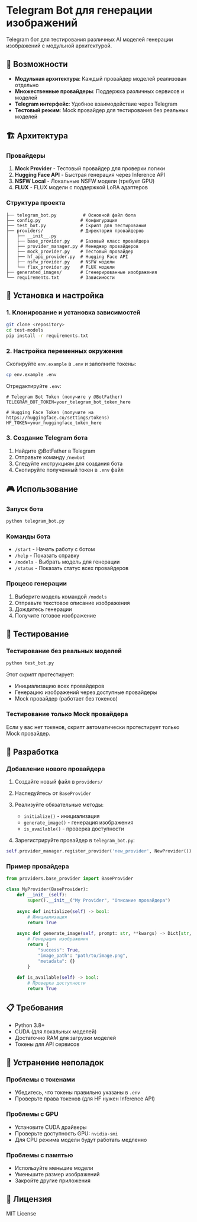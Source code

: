 # Telegram Bot для генерации изображений

Telegram бот для тестирования различных AI моделей генерации изображений с модульной архитектурой.

## 🎯 Возможности

- **Модульная архитектура**: Каждый провайдер моделей реализован отдельно
- **Множественные провайдеры**: Поддержка различных сервисов и моделей
- **Telegram интерфейс**: Удобное взаимодействие через Telegram
- **Тестовый режим**: Mock провайдер для тестирования без реальных моделей

## 🏗️ Архитектура

### Провайдеры

1. **Mock Provider** - Тестовый провайдер для проверки логики
2. **Hugging Face API** - Быстрая генерация через Inference API
3. **NSFW Local** - Локальные NSFW модели (требует GPU)
4. **FLUX** - FLUX модели с поддержкой LoRA адаптеров

### Структура проекта

```
├── telegram_bot.py          # Основной файл бота
├── config.py               # Конфигурация
├── test_bot.py             # Скрипт для тестирования
├── providers/              # Директория провайдеров
│   ├── __init__.py
│   ├── base_provider.py    # Базовый класс провайдера
│   ├── provider_manager.py # Менеджер провайдеров
│   ├── mock_provider.py    # Тестовый провайдер
│   ├── hf_api_provider.py  # Hugging Face API
│   ├── nsfw_provider.py    # NSFW модели
│   └── flux_provider.py    # FLUX модели
├── generated_images/       # Сгенерированные изображения
└── requirements.txt        # Зависимости
```

## 🚀 Установка и настройка

### 1. Клонирование и установка зависимостей

```bash
git clone <repository>
cd test-models
pip install -r requirements.txt
```

### 2. Настройка переменных окружения

Скопируйте `env.example` в `.env` и заполните токены:

```bash
cp env.example .env
```

Отредактируйте `.env`:

```env
# Telegram Bot Token (получите у @BotFather)
TELEGRAM_BOT_TOKEN=your_telegram_bot_token_here

# Hugging Face Token (получите на https://huggingface.co/settings/tokens)
HF_TOKEN=your_huggingface_token_here
```

### 3. Создание Telegram бота

1. Найдите @BotFather в Telegram
2. Отправьте команду `/newbot`
3. Следуйте инструкциям для создания бота
4. Скопируйте полученный токен в `.env` файл

## 🎮 Использование

### Запуск бота

```bash
python telegram_bot.py
```

### Команды бота

- `/start` - Начать работу с ботом
- `/help` - Показать справку
- `/models` - Выбрать модель для генерации
- `/status` - Показать статус всех провайдеров

### Процесс генерации

1. Выберите модель командой `/models`
2. Отправьте текстовое описание изображения
3. Дождитесь генерации
4. Получите готовое изображение

## 🧪 Тестирование

### Тестирование без реальных моделей

```bash
python test_bot.py
```

Этот скрипт протестирует:
- Инициализацию всех провайдеров
- Генерацию изображений через доступные провайдеры
- Mock провайдер (работает без токенов)

### Тестирование только Mock провайдера

Если у вас нет токенов, скрипт автоматически протестирует только Mock провайдер.

## 🔧 Разработка

### Добавление нового провайдера

1. Создайте новый файл в `providers/`
2. Наследуйтесь от `BaseProvider`
3. Реализуйте обязательные методы:
   - `initialize()` - инициализация
   - `generate_image()` - генерация изображения
   - `is_available()` - проверка доступности

4. Зарегистрируйте провайдер в `telegram_bot.py`:

```python
self.provider_manager.register_provider('new_provider', NewProvider())
```

### Пример провайдера

```python
from providers.base_provider import BaseProvider

class MyProvider(BaseProvider):
    def __init__(self):
        super().__init__("My Provider", "Описание провайдера")
    
    async def initialize(self) -> bool:
        # Инициализация
        return True
    
    async def generate_image(self, prompt: str, **kwargs) -> Dict[str, Any]:
        # Генерация изображения
        return {
            "success": True,
            "image_path": "path/to/image.png",
            "metadata": {}
        }
    
    def is_available(self) -> bool:
        # Проверка доступности
        return True
```

## 📋 Требования

- Python 3.8+
- CUDA (для локальных моделей)
- Достаточно RAM для загрузки моделей
- Токены для API сервисов

## 🐛 Устранение неполадок

### Проблемы с токенами

- Убедитесь, что токены правильно указаны в `.env`
- Проверьте права токенов (для HF нужен Inference API)

### Проблемы с GPU

- Установите CUDA драйверы
- Проверьте доступность GPU: `nvidia-smi`
- Для CPU режима модели будут работать медленно

### Проблемы с памятью

- Используйте меньшие модели
- Уменьшите размер изображений
- Закройте другие приложения

## 📝 Лицензия

MIT License